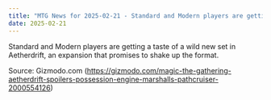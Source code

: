 ```yaml
---
title: "MTG News for 2025-02-21 - Standard and Modern players are getting a taste of..."
date: 2025-02-21
---
```


Standard and Modern players are getting a taste of a wild new set in Aetherdrift, an expansion that promises to shake up the format.

Source: Gizmodo.com (https://gizmodo.com/magic-the-gathering-aetherdrift-spoilers-possession-engine-marshalls-pathcruiser-2000554126)
